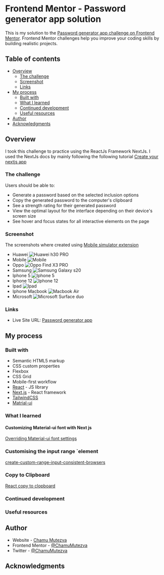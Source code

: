 # Frontend Mentor - Password generator app solution

This is my solution to the [Password generator app challenge on Frontend Mentor](https://www.frontendmentor.io/challenges/password-generator-app-Mr8CLycqjh). Frontend Mentor challenges help you improve your coding skills by building realistic projects.

## Table of contents

- [Overview](#overview)
  - [The challenge](#the-challenge)
  - [Screenshot](#screenshot)
  - [Links](#links)
- [My process](#my-process)
  - [Built with](#built-with)
  - [What I learned](#what-i-learned)
  - [Continued development](#continued-development)
  - [Useful resources](#useful-resources)
- [Author](#author)
- [Acknowledgments](#acknowledgments)

## Overview

I took this challenge to practice using the ReactJs Framework NextJs. I used the NextJs docs by mainly following the
following tutorial [Create your nextjs app](https://nextjs.org/learn/basics/create-nextjs-app)

### The challenge

Users should be able to:

- Generate a password based on the selected inclusion options
- Copy the generated password to the computer's clipboard
- See a strength rating for their generated password
- View the optimal layout for the interface depending on their device's screen size
- See hover and focus states for all interactive elements on the page

### Screenshot

The screenshots where created using [Mobile simulator extension](https://chrome.google.com/webstore/detail/simulateur-mobile/ckejmhbmlajgoklhgbapkiccekfoccmk?hl=en-US)

- Huawei ![Huawei h30 PRO](src/assets/huaweih30pro.png)
- Mobile ![Mobile](src/assets/mobile.png)
- Oppo ![Oppo Find X3 PRO](src/assets/oppo.png)
- Samsung ![Samsung Galaxy s20](src/assets/s20.png)
- Iphone 5 ![Iphone 5](src/assets/iphone5.png)
- Iphone 12 ![Iphone 12](src/assets/iphone12.png)
- Ipad ![Ipad](src/assets/ipad.png)
- Iphone Macbook ![Macbook Air](src/assets/mac.png)
- Microsoft ![Microsoft Surface duo](src/assets/microsoft-duo.png)

### Links

- Live Site URL: [Password generator app](https://password-generator-queseri.vercel.app/)

## My process

### Built with

- Semantic HTML5 markup
- CSS custom properties
- Flexbox
- CSS Grid
- Mobile-first workflow
- [React](https://reactjs.org/) - JS library
- [Next.js](https://nextjs.org/) - React framework
- [TailwindCSS](https://tailwindcss.com/)
- [Matrial-ui](https://mui.com/)

### What I learned

#### Customizing Material-ui font with Next js

[Overriding Material-ui font settings](https://github.com/mui/material-ui/blob/master/examples/material-ui-nextjs/src/components/ThemeRegistry/ThemeRegistry.js)

### Customising the input range `element

[create-custom-range-input-consistent-browsers](https://www.smashingmagazine.com/2021/12/create-custom-range-input-consistent-browsers/)

### Copy to Clipboard

[React copy to clopboard](https://www.scaler.com/topics/react/react-copy-to-clipboard/)

### Continued development

### Useful resources

## Author

- Website - [Chamu Mutezva](https://github.com/ChamuMutezva)
- Frontend Mentor - [@ChamuMutezva](https://www.frontendmentor.io/profile/ChamuMutezva)
- Twitter - [@ChamuMutezva](https://twitter.com/ChamuMutezva)

## Acknowledgments
